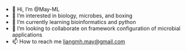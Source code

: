 - 👋 Hi, I’m @May-ML
- 👀 I’m interested in biology, microbes, and boxing
- 🌱 I’m currently learning bioinformatics and python
- 💞️ I’m looking to collaborate on framework configuration of microbial applications
- 📫 How to reach me liangmh.may@gmail.com

<!---
May-ML/May-ML is a ✨ special ✨ repository because its `README.md` (this file) appears on your GitHub profile.
You can click the Preview link to take a look at your changes.
--->
